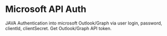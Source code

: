 # Microsoft API Auth 
JAVA
Authentication into microsoft Outlook/Graph via user login, password, clientId, clientSecret.
Get Outlook/Graph API token.
